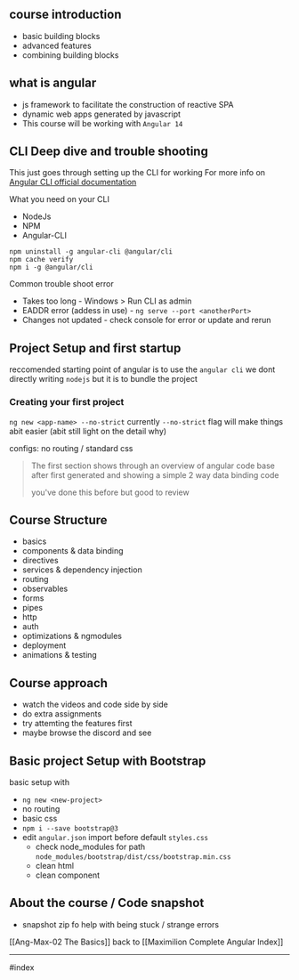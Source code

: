## course introduction
- basic building blocks
- advanced features
- combining building blocks

## what is angular
- js framework to facilitate the construction of reactive SPA
- dynamic web apps generated by javascript
- This course will be working with `Angular 14`

## CLI Deep dive and trouble shooting 
This just goes through setting up the CLI for working 
For more info on [Angular CLI official documentation](https://github.com/angular/angular-cli/wiki)

What you need on your CLI
- NodeJs
- NPM
- Angular-CLI
```
npm uninstall -g angular-cli @angular/cli
npm cache verify
npm i -g @angular/cli
```

Common trouble shoot error
- Takes too long - Windows > Run CLI as admin
- EADDR error (addess in use) - `ng serve --port <anotherPort>`
- Changes not updated - check console for error or update and rerun

## Project Setup and first startup
reccomended starting point of angular is to use the `angular cli`
we dont directly writing `nodejs` but it is to bundle the project

### Creating your first project
`ng new <app-name> --no-strict`
currently `--no-strict` flag will make things abit easier (abit still light on the detail why)

configs: no routing / standard css
> The first section shows through an overview of angular code base after first generated and showing a simple 2 way data binding code
> 
> you've done this before but good to review

## Course Structure

- basics
- components & data binding
- directives
- services & dependency injection
- routing
- observables
- forms
- pipes
- http
- auth
- optimizations & ngmodules
- deployment
- animations & testing

## Course approach

- watch the videos and code side by side
- do extra assignments
- try attemting the features first 
- maybe browse the discord and see 

## Basic project Setup with Bootstrap
basic setup with 
- `ng new <new-project>`
- no routing
- basic css
- `npm i --save bootstrap@3`
- edit `angular.json` import before default `styles.css`
	- check node_modules for path `node_modules/bootstrap/dist/css/bootstrap.min.css`
	- clean html 
	- clean component

## About the course / Code snapshot

- snapshot zip fo help with being stuck / strange errors

[[Ang-Max-02 The Basics]]
back to [[Maximilion Complete Angular Index]]

---
#index